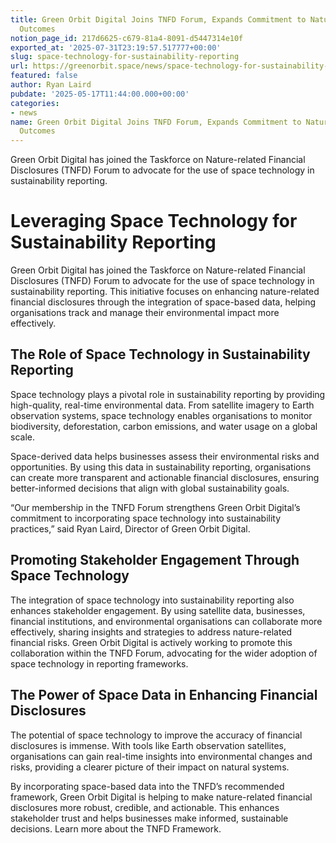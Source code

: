 ```yaml
---
title: Green Orbit Digital Joins TNFD Forum, Expands Commitment to Nature-Positive
  Outcomes
notion_page_id: 217d6625-c679-81a4-8091-d5447314e10f
exported_at: '2025-07-31T23:19:57.517777+00:00'
slug: space-technology-for-sustainability-reporting
url: https://greenorbit.space/news/space-technology-for-sustainability-reporting/
featured: false
author: Ryan Laird
pubdate: '2025-05-17T11:44:00.000+00:00'
categories:
- news
name: Green Orbit Digital Joins TNFD Forum, Expands Commitment to Nature-Positive
  Outcomes
---
```


Green Orbit Digital has joined the Taskforce on Nature-related Financial Disclosures (TNFD) Forum to advocate for the use of space technology in sustainability reporting. 

# Leveraging Space Technology for Sustainability Reporting

Green Orbit Digital has joined the Taskforce on Nature-related Financial Disclosures (TNFD) Forum to advocate for the use of space technology in sustainability reporting. This initiative focuses on enhancing nature-related financial disclosures through the integration of space-based data, helping organisations track and manage their environmental impact more effectively.

## The Role of Space Technology in Sustainability Reporting

Space technology plays a pivotal role in sustainability reporting by providing high-quality, real-time environmental data. From satellite imagery to Earth observation systems, space technology enables organisations to monitor biodiversity, deforestation, carbon emissions, and water usage on a global scale.

Space-derived data helps businesses assess their environmental risks and opportunities. By using this data in sustainability reporting, organisations can create more transparent and actionable financial disclosures, ensuring better-informed decisions that align with global sustainability goals.

> 
“Our membership in the TNFD Forum strengthens Green Orbit Digital’s commitment to incorporating space technology into sustainability practices,” said Ryan Laird, Director of Green Orbit Digital.


## Promoting Stakeholder Engagement Through Space Technology

The integration of space technology into sustainability reporting also enhances stakeholder engagement. By using satellite data, businesses, financial institutions, and environmental organisations can collaborate more effectively, sharing insights and strategies to address nature-related financial risks. Green Orbit Digital is actively working to promote this collaboration within the TNFD Forum, advocating for the wider adoption of space technology in reporting frameworks.

## The Power of Space Data in Enhancing Financial Disclosures

The potential of space technology to improve the accuracy of financial disclosures is immense. With tools like Earth observation satellites, organisations can gain real-time insights into environmental changes and risks, providing a clearer picture of their impact on natural systems.

By incorporating space-based data into the TNFD’s recommended framework, Green Orbit Digital is helping to make nature-related financial disclosures more robust, credible, and actionable. This enhances stakeholder trust and helps businesses make informed, sustainable decisions. Learn more about the TNFD Framework.
